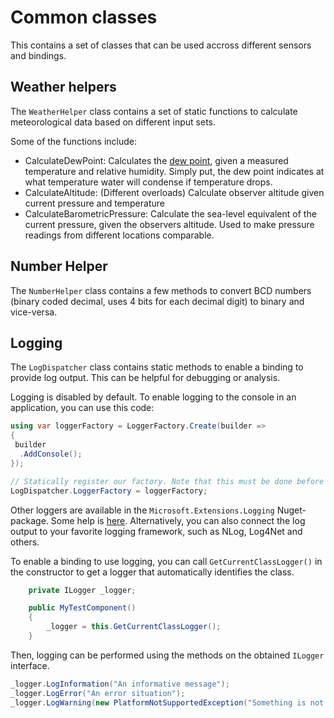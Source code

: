 # Common classes

This contains a set of classes that can be used accross different sensors and bindings.

## Weather helpers

The `WeatherHelper` class contains a set of static functions to calculate meteorological data based on different input sets.

Some of the functions include:

- CalculateDewPoint: Calculates the [dew point](https://en.wikipedia.org/wiki/Dew_point), given a measured temperature and relative humidity. Simply put, the dew point indicates at what temperature water will condense if temperature drops.
- CalculateAltitude: (Different overloads) Calculate observer altitude given current pressure and temperature
- CalculateBarometricPressure: Calculate the sea-level equivalent of the current pressure, given the observers altitude. Used to make pressure readings from different locations comparable.

## Number Helper

The `NumberHelper` class contains a few methods to convert BCD numbers (binary coded decimal, uses 4 bits for each decimal digit) to binary and vice-versa.

## Logging

The `LogDispatcher` class contains static methods to enable a binding to provide log output. This can be helpful for debugging or analysis.

Logging is disabled by default. To enable logging to the console in an application, you can use this code:

```csharp
using var loggerFactory = LoggerFactory.Create(builder =>
{
 builder
  .AddConsole();
});

// Statically register our factory. Note that this must be done before instantiation of any class that wants to use logging.
LogDispatcher.LoggerFactory = loggerFactory;
```

Other loggers are available in the `Microsoft.Extensions.Logging` Nuget-package. Some help is [here](https://docs.microsoft.com/en-us/dotnet/core/extensions/logging#non-host-console-app). Alternatively, you can also connect the log output to your favorite logging framework, such as NLog, Log4Net and others.

To enable a binding to use logging, you can call `GetCurrentClassLogger()` in the constructor to get a logger that automatically identifies the class.

```csharp
    private ILogger _logger;

    public MyTestComponent()
    {
        _logger = this.GetCurrentClassLogger();
    }
```

Then, logging can be performed using the methods on the obtained `ILogger` interface.

```csharp
_logger.LogInformation("An informative message");
_logger.LogError("An error situation");
_logger.LogWarning(new PlatformNotSupportedException("Something is not supported"), "With exception context");
```
